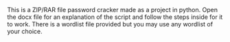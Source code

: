 This is a ZIP/RAR file password cracker made as a project in python.
Open the docx file for an explanation of the script and follow the steps inside for it to work.
There is a wordlist file provided but you may use any wordlist of your choice.
